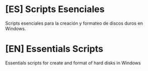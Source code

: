 # [ES] Scripts Esenciales
Scripts esenciales para la creación y formateo de discos duros en Windows.

# [EN] Essentials Scripts
Essentials scripts for create and format of hard disks in Windows

